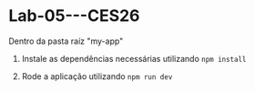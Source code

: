 # Lab-05---CES26

Dentro da pasta raíz "my-app"
1) Instale as dependências necessárias utilizando `npm install`

2) Rode a aplicação utilizando `npm run dev`
